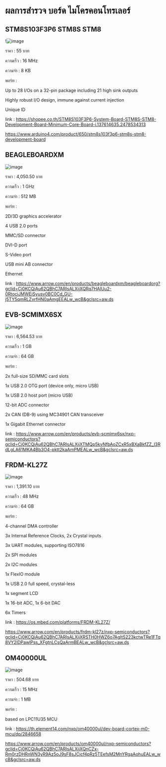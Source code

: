 # ผลการสำรวจ บอร์ด ไมโครคอนโทรเลอร์

## STM8S103F3P6 STM8S STM8 

!![image](https://user-images.githubusercontent.com/98943695/154113177-e788b1b2-4408-47f4-90e3-371924d8250d.png)

ราคา : 55 บาท

ความเร็ว : 16 MHz

ความจำ : 8 KB


พอร์ท : 

Up to 28 I/Os on a 32-pin package including 21 high sink outputs

Highly robust I/O design, immune against current injection

Unique ID

link : 
 https://shopee.co.th/STM8S103F3P6-System-Board-STM8S-STM8-Development-Board-Minimum-Core-Board-i.137614635.2478534313
 
 https://www.arduino4.com/product/650/stm8s103f3p6-stm8s-stm8-development-board
 
 ## BEAGLEBOARDXM

![image](https://user-images.githubusercontent.com/98943695/154116073-04b6d93d-5ccf-4df0-99d3-2e081939f9c9.png)

ราคา : 4,050.50 บาท

ความเร็ว : 1 GHz

ความจำ : 512 MB

พอร์ท : 

2D/3D graphics accelerator

4 USB 2.0 ports

MMC/SD connector

DVI-D port

S-Video port

USB mini AB connector

Ethernet

link :
https://www.arrow.com/en/products/beagleboardxm/beagleboardorg?gclid=Cj0KCQiAu62QBhC7ARIsALXijXQRq7HAIUu2-0RtociJMWEiSyusv0BC0Cd_GU-j5TY5qmRLZvrfHN0aAmgEEALw_wcB&gclsrc=aw.ds

## EVB-SCMIMX6SX

![image](https://user-images.githubusercontent.com/98943695/154117323-80ad1cf0-bddf-4cbb-81e5-82dd511249a9.png)

ราคา : 6,564.53 บาท

ความเร็ว : 1 GB

ความจำ :  64 GB

พอร์ท : 

2x full-size SD/MMC card slots

1x USB 2.0 OTG port (device only, micro USB)

1x USB 2.0 host port (micro USB)

12-bit ADC connector

2x CAN (DB-9) using MC34901 CAN transceiver

1x Gigabit Ethernet connector

link :
https://www.arrow.com/en/products/evb-scmimx6sx/nxp-semiconductors?gclid=Cj0KCQiAu62QBhC7ARIsALXijXTMQp5kvNfbAoZCxR5xBXaBkfZZ_I3RdLgLA61MKA4Bb3O4-pktt2kaAmPMEALw_wcB&gclsrc=aw.ds

## FRDM-KL27Z

![image](https://user-images.githubusercontent.com/98943695/154118087-9221e1f7-490e-4054-8435-2fd21bce520e.png)

ราคา : 1,391.10 บาท

ความเร็ว : 48 MHz

ความจำ :  64 GB

พอร์ท : 

4-channel DMA controller

3x Internal Reference Clocks, 2x Crystal inputs

3x UART modules, supporting ISO7816

2x SPI modules

2x I2C modules

1x FlexIO module

1x USB 2.0 full speed, crystal-less

1x segment LCD

1x 16-bit ADC, 1x 6-bit DAC

6x Timers

link :
https://os.mbed.com/platforms/FRDM-KL27Z/

https://www.arrow.com/en/products/frdm-kl27z/nxp-semiconductors?gclid=Cj0KCQiAu62QBhC7ARIsALXijXRSTH0HWZ6o7AgItS223kctwTRe1FTq8VY2lDPawlPss_XFgtnLCsQaArmBEALw_wcB&gclsrc=aw.ds

## OM40000UL

![image](https://user-images.githubusercontent.com/98943695/154119388-77540904-df4a-404a-bae5-3924f5b0f963.png)

ราคา : 504.68 บาท

ความเร็ว : 15 MHz

ความจำ : 1 MB

พอร์ท : 

based on LPC11U35 MCU

link : 
https://th.element14.com/nxp/om40000ul/dev-board-cortex-m0-mcu/dp/2846658

https://www.arrow.com/en/products/om40000ul/nxp-semiconductors?gclid=Cj0KCQiAu62QBhC7ARIsALXijXQnCZx-Rm0rzDHRnWN3yR9Az5oJ9sF8sJCjcf4pRz5TEefsM2MnYRgaAohuEALw_wcB&gclsrc=aw.ds

 
